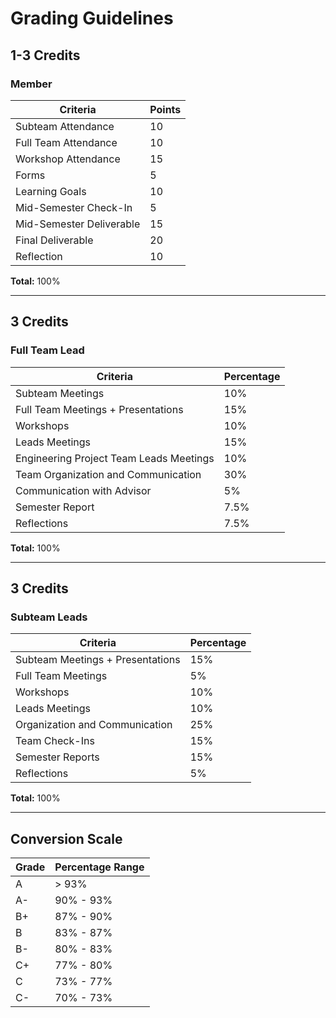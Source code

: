 # Grading Guidelines

## 1-3 Credits
### Member
| **Criteria**                  | **Points** |
|-------------------------------|------------|
| Subteam Attendance            | 10         |
| Full Team Attendance          | 10         |
| Workshop Attendance           | 15         |
| Forms                         | 5          |
| Learning Goals                | 10         |
| Mid-Semester Check-In         | 5          |
| Mid-Semester Deliverable      | 15         |
| Final Deliverable             | 20         |
| Reflection                    | 10         |

**Total:** 100%

---

## 3 Credits
### Full Team Lead
| **Criteria**                              | **Percentage** |
|-------------------------------------------|----------------|
| Subteam Meetings                          | 10%            |
| Full Team Meetings + Presentations        | 15%            |
| Workshops                                 | 10%            |
| Leads Meetings                            | 15%            |
| Engineering Project Team Leads Meetings   | 10%            |
| Team Organization and Communication       | 30%            |
| Communication with Advisor                | 5%             |
| Semester Report                           | 7.5%           |
| Reflections                               | 7.5%           |

**Total:** 100%

---

## 3 Credits
### Subteam Leads
| **Criteria**                              | **Percentage** |
|-------------------------------------------|----------------|
| Subteam Meetings + Presentations          | 15%            |
| Full Team Meetings                        | 5%             |
| Workshops                                 | 10%            |
| Leads Meetings                            | 10%            |
| Organization and Communication            | 25%            |
| Team Check-Ins                            | 15%            |
| Semester Reports                          | 15%            |
| Reflections                               | 5%             |

**Total:** 100%

---

## Conversion Scale
| **Grade** | **Percentage Range** |
|-----------|-----------------------|
| A         | > 93%                |
| A-        | 90% - 93%            |
| B+        | 87% - 90%            |
| B         | 83% - 87%            |
| B-        | 80% - 83%            |
| C+        | 77% - 80%            |
| C         | 73% - 77%            |
| C-        | 70% - 73%            |

